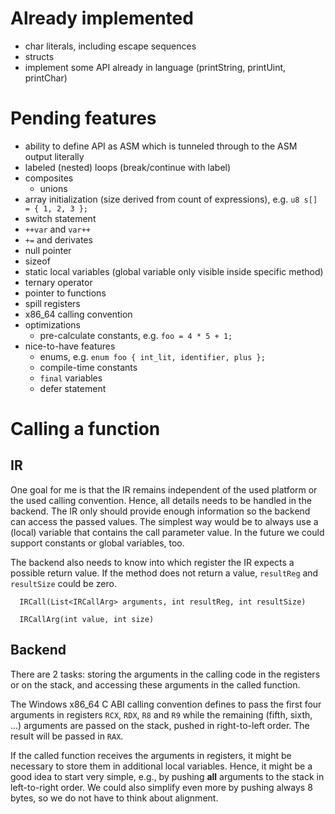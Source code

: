 # Already implemented
- char literals, including escape sequences
- structs
- implement some API already in language (printString, printUint, printChar)

# Pending features
- ability to define API as ASM which is tunneled through to the ASM output literally
- labeled (nested) loops (break/continue with label)
- composites
	- unions
- array initialization (size derived from count of expressions), e.g. `u8 s[] = { 1, 2, 3 };`
- switch statement
- `++var` and `var++`
- `+=` and derivates
- null pointer
- sizeof
- static local variables (global variable only visible inside specific method)
- ternary operator
- pointer to functions
- spill registers
- x86_64 calling convention
- optimizations
	- pre-calculate constants, e.g. `foo = 4 * 5 + 1;`
- nice-to-have features
	- enums, e.g. `enum foo { int_lit, identifier, plus };`
	- compile-time constants
	- `final` variables
	- defer statement

# Calling a function

## IR

One goal for me is that the IR remains independent of the used platform or the used calling convention.
Hence, all details needs to be handled in the backend.
The IR only should provide enough information so the backend can access the passed values.
The simplest way would be to always use a (local) variable that contains the call parameter value.
In the future we could support constants or global variables, too.

The backend also needs to know into which register the IR expects a possible return value.
If the method does not return a value, `resultReg` and `resultSize` could be zero.
```
  IRCall(List<IRCallArg> arguments, int resultReg, int resultSize)

  IRCallArg(int value, int size)
```

## Backend

There are 2 tasks: storing the arguments in the calling code in the registers or on the stack, and accessing these arguments in the called function.

The Windows x86_64 C ABI calling convention defines to pass the first four arguments in registers `RCX`, `RDX`, `R8` and `R9` while the remaining (fifth, sixth, ...) arguments are passed on the stack, pushed in right-to-left order.
The result will be passed in `RAX`.

If the called function receives the arguments in registers, it might be necessary to store them in additional local variables.
Hence, it might be a good idea to start very simple, e.g., by pushing **all** arguments to the stack in left-to-right order.
We could also simplify even more by pushing always 8 bytes, so we do not have to think about alignment.
